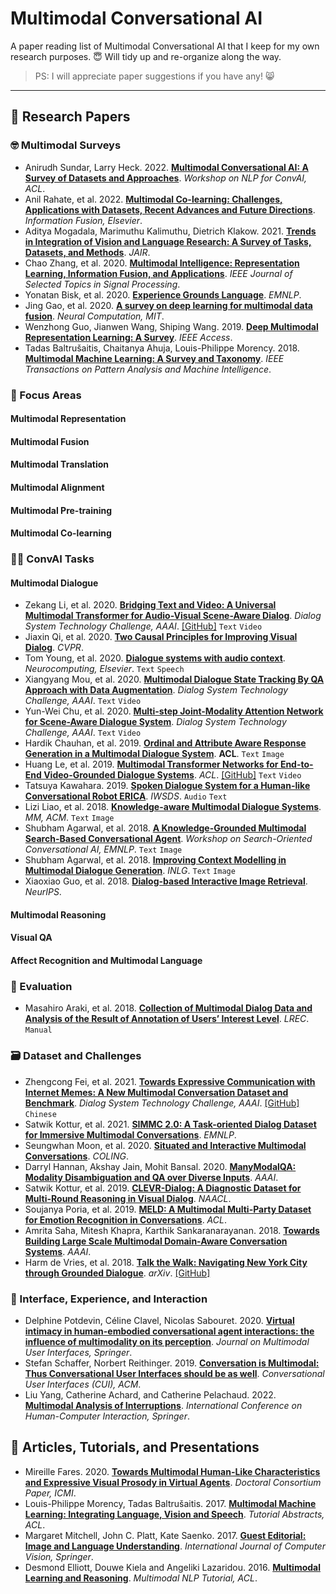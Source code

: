 # Multimodal Conversational AI

A paper reading list of Multimodal Conversational AI that I keep for my own research purposes. :innocent: Will tidy up and re-organize along the way.
> PS: I will appreciate paper suggestions if you have any! 😸

------

## :bookmark_tabs: Research Papers

### :nerd_face: Multimodal Surveys

- Anirudh Sundar, Larry Heck. 2022. [**Multimodal Conversational AI: A Survey of Datasets and Approaches**](https://aclanthology.org/2022.nlp4convai-1.12/). _Workshop on NLP for ConvAI, ACL_.
- Anil Rahate, et al. 2022. [**Multimodal Co-learning: Challenges, Applications with Datasets, Recent Advances and Future Directions**](https://arxiv.org/abs/2107.13782). _Information Fusion, Elsevier_.
- Aditya Mogadala, Marimuthu Kalimuthu, Dietrich Klakow. 2021. [**Trends in Integration of Vision and Language Research: A Survey of Tasks, Datasets, and Methods**](https://doi.org/10.1613/jair.1.11688). _JAIR_.
- Chao Zhang, et al. 2020. [**Multimodal Intelligence: Representation Learning, Information Fusion, and Applications**](https://arxiv.org/abs/1911.03977). _IEEE Journal of Selected Topics in Signal Processing_.
- Yonatan Bisk, et al. 2020. [**Experience Grounds Language**](https://aclanthology.org/2020.emnlp-main.703/). _EMNLP_.
- Jing Gao, et al. 2020. [**A survey on deep learning for multimodal data fusion**](https://direct.mit.edu/neco/article-pdf/32/5/829/1865303/neco_a_01273.pdf). _Neural Computation, MIT_.
- Wenzhong Guo, Jianwen Wang, Shiping Wang. 2019. [**Deep Multimodal Representation Learning: A Survey**](https://ieeexplore.ieee.org/abstract/document/8715409). _IEEE Access_.
- Tadas Baltrušaitis, Chaitanya Ahuja, Louis-Philippe Morency. 2018. [**Multimodal Machine Learning: A Survey and Taxonomy**](https://ieeexplore.ieee.org/iel7/34/8605394/08269806.pdf). _IEEE Transactions on Pattern Analysis and Machine Intelligence_.

### :monocle_face: Focus Areas

#### Multimodal Representation

#### Multimodal Fusion

#### Multimodal Translation

#### Multimodal Alignment

#### Multimodal Pre-training

#### Multimodal Co-learning

### :face_in_clouds: ConvAI Tasks

#### Multimodal Dialogue

- Zekang Li, et al. 2020. [**Bridging Text and Video: A Universal Multimodal Transformer for Audio-Visual Scene-Aware Dialog**](https://arxiv.org/abs/2002.00163). _Dialog System Technology Challenge, AAAI_. [\[GitHub\]](https://github.com/ictnlp/DSTC8-AVSD) <code>Text</code> <code>Video</code>
- Jiaxin Qi, et al. 2020. [**Two Causal Principles for Improving Visual Dialog**](https://arxiv.org/abs/1911.10496). _CVPR_.
- Tom Young, et al. 2020. [**Dialogue systems with audio context**](https://www.sciencedirect.com/science/article/pii/S0925231220300758). _Neurocomputing, Elsevier_. <code>Text</code> <code>Speech</code>
- Xiangyang Mou, et al. 2020. [**Multimodal Dialogue State Tracking By QA Approach with Data Augmentation**](https://arxiv.org/abs/2007.09903). _Dialog System Technology Challenge, AAAI_. <code>Text</code> <code>Video</code>
- Yun-Wei Chu, et al. 2020. [**Multi-step Joint-Modality Attention Network for Scene-Aware Dialogue System**](https://arxiv.org/abs/2001.06206). _Dialog System Technology Challenge, AAAI_. <code>Text</code> <code>Video</code>
- Hardik Chauhan, et al. 2019. [**Ordinal and Attribute Aware Response Generation in a Multimodal Dialogue System**](https://aclanthology.org/P19-1540/). __ACL__. <code>Text</code> <code>Image</code>
- Huang Le, et al. 2019. [**Multimodal Transformer Networks for End-to-End Video-Grounded Dialogue Systems**](https://aclanthology.org/P19-1564/). _ACL_. [\[GitHub\]](https://github.com/henryhungle/MTN.) <code>Text</code> <code>Video</code>
- Tatsuya Kawahara. 2019. [**Spoken Dialogue System for a Human-like Conversational Robot ERICA**](https://colips.org/conferences/iwsds2018/wp/wp-content/uploads/2018/06/IWSDS18-kawahara.pdf). _IWSDS_. <code>Audio</code> <code>Text</code>
- Lizi Liao, et al. 2018. [**Knowledge-aware Multimodal Dialogue Systems**](https://dl.acm.org/doi/pdf/10.1145/3240508.3240605). _MM, ACM_. <code>Text</code> <code>Image</code>
- Shubham Agarwal, et al. 2018. [**A Knowledge-Grounded Multimodal Search-Based Conversational Agent**](https://aclanthology.org/W18-5709/). _Workshop on Search-Oriented Conversational AI, EMNLP_. <code>Text</code> <code>Image</code>
- Shubham Agarwal, et al. 2018. [**Improving Context Modelling in Multimodal Dialogue Generation**](https://arxiv.org/abs/1810.11955). _INLG_. <code>Text</code> <code>Image</code>
- Xiaoxiao Guo, et al. 2018. [**Dialog-based Interactive Image Retrieval**](https://proceedings.neurips.cc/paper/2018/file/a01a0380ca3c61428c26a231f0e49a09-Paper.pdf). _NeurIPS_.

#### Multimodal Reasoning

#### Visual QA

#### Affect Recognition and Multimodal Language

### :100: Evaluation

- Masahiro Araki, et al. 2018. [**Collection of Multimodal Dialog Data and Analysis of the Result of Annotation of Users’ Interest Level**](https://aclanthology.org/L18-1250/). _LREC_. <code>Manual</code>

### :card_file_box: Dataset and Challenges

- Zhengcong Fei, et al. 2021. [**Towards Expressive Communication with Internet Memes: A New Multimodal Conversation Dataset and Benchmark**](https://arxiv.org/abs/2109.01839). _Dialog System Technology Challenge, AAAI_. [\[GitHub\]](https://github.com/lizekang/DSTC10-MOD) <code>Chinese</code>
- Satwik Kottur, et al. 2021. [**SIMMC 2.0: A Task-oriented Dialog Dataset for Immersive Multimodal Conversations**](https://aclanthology.org/2021.emnlp-main.401/). _EMNLP_.
- Seungwhan Moon, et al. 2020. [**Situated and Interactive Multimodal Conversations**](https://aclanthology.org/2020.coling-main.96/). _COLING_.
- Darryl Hannan, Akshay Jain, Mohit Bansal. 2020. [**ManyModalQA: Modality Disambiguation and QA over Diverse Inputs**](https://ojs.aaai.org/index.php/AAAI/article/view/6294). _AAAI_.
- Satwik Kottur, et al. 2019. [**CLEVR-Dialog: A Diagnostic Dataset for Multi-Round Reasoning in Visual Dialog**](https://aclanthology.org/N19-1058/). _NAACL_.
- Soujanya Poria, et al. 2019. [**MELD: A Multimodal Multi-Party Dataset for Emotion Recognition in Conversations**](https://aclanthology.org/P19-1050/). _ACL_.
- Amrita Saha, Mitesh Khapra, Karthik Sankaranarayanan. 2018. [**Towards Building Large Scale Multimodal Domain-Aware Conversation Systems**](https://ojs.aaai.org/index.php/AAAI/article/view/11331). _AAAI_.
- Harm de Vries, et al. 2018. [**Talk the Walk: Navigating New York City through Grounded Dialogue**](https://arxiv.org/abs/1807.03367). _arXiv_. [\[GitHub\]](https://github.com/facebookresearch/talkthewalk)

### :robot: Interface, Experience, and Interaction

- Delphine Potdevin, Céline Clavel, Nicolas Sabouret. 2020. [**Virtual intimacy in human-embodied conversational agent interactions: the influence of multimodality on its perception**](https://link.springer.com/article/10.1007/s12193-020-00337-9). _Journal on Multimodal User Interfaces, Springer_.
- Stefan Schaffer, Norbert Reithinger. 2019. [**Conversation is Multimodal: Thus Conversational User Interfaces should be as well**](https://dl.acm.org/doi/abs/10.1145/3342775.3342801). _Conversational User Interfaces (CUI), ACM_.
- Liu Yang, Catherine Achard, and Catherine Pelachaud. 2022. [**Multimodal Analysis of Interruptions**](https://www.researchgate.net/profile/Catherine-Pelachaud/publication/361335318_Multimodal_Analysis_of_Interruptions/links/62e3e4499d410c5ff36d55b5/Multimodal-Analysis-of-Interruptions.pdf). _International Conference on Human-Computer Interaction, Springer_.

## :bookmark: Articles, Tutorials, and Presentations

- Mireille Fares. 2020. [**Towards Multimodal Human-Like Characteristics and Expressive Visual Prosody in Virtual Agents**](https://dl.acm.org/doi/pdf/10.1145/3382507.3421155). _Doctoral Consortium Paper, ICMI_.
- Louis-Philippe Morency, Tadas Baltrušaitis. 2017. [**Multimodal Machine Learning: Integrating Language, Vision and Speech**](https://aclanthology.org/P17-5002/). _Tutorial Abstracts, ACL_.
- Margaret Mitchell, John C. Platt, Kate Saenko. 2017. [**Guest Editorial: Image and Language Understanding**](https://link.springer.com/article/10.1007/s11263-017-0993-y). _International Journal of Computer Vision, Springer_.
- Desmond Elliott, Douwe Kiela and Angeliki Lazaridou. 2016. [**Multimodal Learning and Reasoning**](http://multimodalnlp.github.io/mlr_tutorial.pdf). _Multimodal NLP Tutorial, ACL_.
